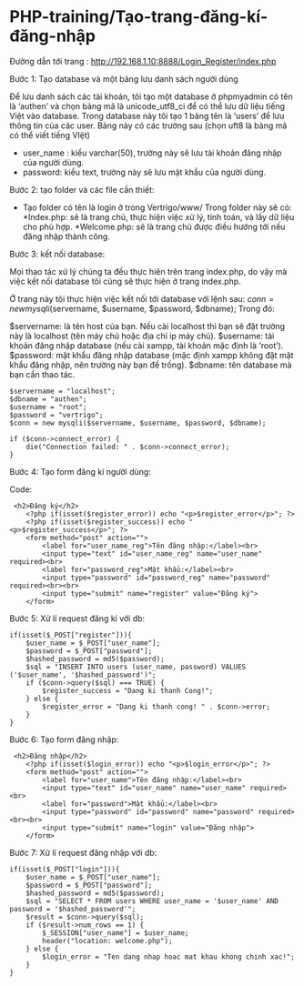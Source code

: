 # PHP-training/Tạo-trang-đăng-kí-đăng-nhập

Đường dẫn tới trang : http://192.168.1.10:8888/Login_Register/index.php

Bước 1: Tạo database và một bảng lưu danh sách người dùng

Để lưu danh sách các tài khoản, tôi tạo một database ở phpmyadmin có tên là ‘authen’ và chọn bảng mã là unicode_utf8_ci để có thể lưu dữ liệu tiếng Việt vào database. Trong database này tôi tạo 1 bảng tên là ‘users’ để lưu thông tin của các user. Bảng này có các trường sau (chọn uft8 là bảng mã có thể viết tiếng VIệt)

- user_name : kiểu varchar(50), trường này sẽ lưu tài khoản đăng nhập của người dùng.
- password: kiểu text, trường này sẽ lưu mật khẩu của người dùng.

Bước 2: tạo folder và các file cần thiết:
- Tạo folder có tên là login ở trong Vertrigo/www/ Trong folder này sẽ có:
     *Index.php: sẽ là trang chủ, thực hiện việc xử lý, tính toán, và lấy dữ liệu cho phù hợp.
     *Welcome.php: sẽ là trang chủ được điều hướng tới nếu đăng nhập thành công.

Bước 3: kết nối database:

Mọi thao tác xử lý chúng ta đều thực hiên trên trang index.php, do vậy mà việc kết nối database tôi cũng sẽ thực hiện ở trang index.php.

Ở trang này tôi thực hiện việc kết nối tới database với lệnh sau: $conn = new mysqli($servername, $username, $password, $dbname);
Trong đó:

$servername: là tên host của bạn. Nếu cài localhost thì bạn sẽ đặt trường này là localhost (tên máy chủ hoặc địa chỉ ip máy chủ).
$username: tài khoản đăng nhập database (nếu cài xampp, tài khoản mặc định là ‘root’).
$password: mật khẩu đăng nhập database (mặc định xampp không đặt mật khẩu đăng nhập, nên trường này bạn để trống).
$dbname: tên database mà bạn cần thao tác.

```
$servername = "localhost";
$dbname = "authen";
$username = "root";
$password = "vertrigo";
$conn = new mysqli($servername, $username, $password, $dbname);

if ($conn->connect_error) {
    die("Connection failed: " . $conn->connect_error);
}
```
Bước 4: Tạo form đăng kí người dùng:

Code:
```
 <h2>Đăng ký</h2>
    <?php if(isset($register_error)) echo "<p>$register_error</p>"; ?>
    <?php if(isset($register_success)) echo "<p>$register_success</p>"; ?>
    <form method="post" action="">
        <label for="user_name_reg">Tên đăng nhập:</label><br>
        <input type="text" id="user_name_reg" name="user_name" required><br>
        <label for="password_reg">Mật khẩu:</label><br>
        <input type="password" id="password_reg" name="password" required><br><br>
        <input type="submit" name="register" value="Đăng ký">
    </form>
```
Bước 5: Xử lí request đăng kí với db:
```
if(isset($_POST["register"])){
    $user_name = $_POST["user_name"];
    $password = $_POST["password"];
    $hashed_password = md5($password); 
    $sql = "INSERT INTO users (user_name, password) VALUES ('$user_name', '$hashed_password')";
    if ($conn->query($sql) === TRUE) {
        $register_success = "Dang ki thanh Cong!";
    } else {
        $register_error = "Dang ki thanh cong! " . $conn->error;
    }
}
```
Bước 6: Tạo form đăng nhập:
```
 <h2>Đăng nhập</h2>
    <?php if(isset($login_error)) echo "<p>$login_error</p>"; ?>
    <form method="post" action="">
        <label for="user_name">Tên đăng nhập:</label><br>
        <input type="text" id="user_name" name="user_name" required><br>
        <label for="password">Mật khẩu:</label><br>
        <input type="password" id="password" name="password" required><br><br>
        <input type="submit" name="login" value="Đăng nhập">
    </form>
```
Bước 7: Xử lí request đăng nhập với db:
```
if(isset($_POST["login"])){
    $user_name = $_POST["user_name"];
    $password = $_POST["password"];
    $hashed_password = md5($password); 
    $sql = "SELECT * FROM users WHERE user_name = '$user_name' AND password = '$hashed_password'";
    $result = $conn->query($sql);
    if ($result->num_rows == 1) {
        $_SESSION["user_name"] = $user_name;
        header("location: welcome.php");
    } else {
        $login_error = "Ten dang nhap hoac mat khau khong chinh xac!";
    }
}
```
